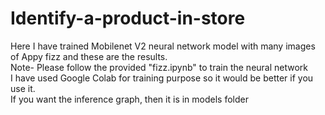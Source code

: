 # Identify-a-product-in-store
Here I have trained Mobilenet V2 neural network model with many images of Appy fizz and these are the results. <br/>
Note-
Please follow the provided "fizz.ipynb" to train the neural network<br/>
I have used Google Colab for training purpose so it would be better if you use it.<br/>
If you want the inference graph, then it is in models folder<br/>
